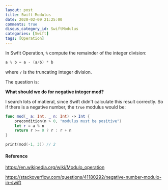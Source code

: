 ```yaml
---
layout: post
title: Swift Modulus
date: 2020-02-09 21:25:00
comments: true
disqus_category_id: SwiftModulus
categories: [Swift]
tags: [Operation]
---
```


In Swfit Operation, `%` compute the remainder of the integer division:

```swift
a % b = a - (a/b) * b
```

where `/` is the truncating integer division.

The question is:

**What should we do for negative integer mod?**

I search lots of matieral, since Swift didn't calculate this result correctly. So if there is a negative number, the `true` modulus would be:

```swift
func mod(_ a: Int, _ n: Int) -> Int {
    precondition(n > 0, "modulus must be positive")
    let r = a % n
    return r >= 0 ? r : r + n
}

print(mod(-1, 3)) // 2
```

#### Reference

https://en.wikipedia.org/wiki/Modulo_operation

https://stackoverflow.com/questions/41180292/negative-number-modulo-in-swift